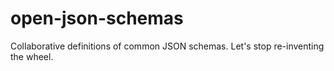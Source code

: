 # open-json-schemas
Collaborative definitions of common JSON schemas. Let's stop re-inventing the wheel.
